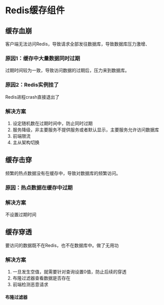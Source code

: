 # Redis缓存组件
## 缓存血崩
客户端无法访问Redis，导致请求全部发往数据库，导致数据库压力激增、

### 原因1：缓存中大量数据同时过期
过期时间较为一致，导致访问数据的过期后，压力来到数据库。

### 原因2：Redis实例挂了
Redis进程crash直接退出了

### 解决方案
1. 设定随机数在过期时间中，防止同时过期
2. 服务降级，非主要服务不提供服务或者默认显示，主要服务允许访问数据库
3. 前端限流
4. 主从架构切换

## 缓存击穿
频繁的热点数据没有在缓存中，导致对数据库的频繁访问。

### 原因：热点数据在缓存中过期

### 解决方案
不设置过期时间

## 缓存穿透
要访问的数据既不在Redis，也不在数据库中。做了无用功

### 解决方案
1. 一旦发生空值，就需要针对查询设置0值，防止后续的穿透
2. 布隆过滤器查看数据是否存在
3. 前端检测恶意请求

#### 布隆过滤器